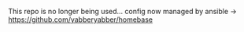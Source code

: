 This repo is no longer being used... config now managed by ansible -> https://github.com/yabberyabber/homebase
